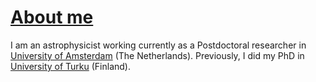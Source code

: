 # [About me](/about)



I am an astrophysicist working currently as a Postdoctoral researcher in [University of Amsterdam](https://www.uva.nl/en/) (The Netherlands). 
Previously, I did my PhD in [University of Turku](https://www.utu.fi/en/university) (Finland).
